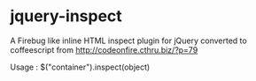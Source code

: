 jquery-inspect
==============

A Firebug like inline HTML inspect plugin for jQuery converted to coffeescript from http://codeonfire.cthru.biz/?p=79

Usage :
   $("container").inspect(object)
